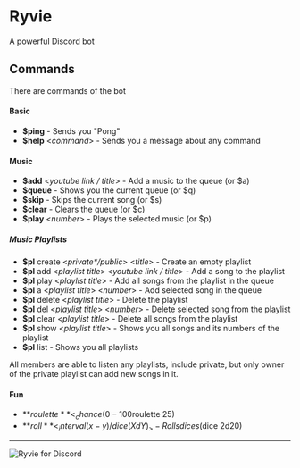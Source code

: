# Ryvie
A powerful Discord bot


## Commands

There are commands of the bot

#### Basic

* **$ping** - Sends you "Pong"
* **$help** <_command_> - Sends you a message about any command

#### Music

* **$add** <_youtube link / title_> - Add a music to the queue (or $a)
* **$queue** - Shows you the current queue (or $q)
* **$skip** - Skips the current song (or $s)
* **$clear** - Clears the queue (or $c)
* **$play** <_number_> - Plays the selected music (or $p)

##### Music Playlists

* **$pl** create <_private*/public_> <_title_> - Create an empty playlist
* **$pl** add <_playlist title_> <_youtube link / title_>  - Add a song to the playlist
* **$pl** play <_playlist title_> - Add all songs from the playlist in the queue
* **$pl** a <_playlist title_> <_number_> - Add selected song in the queue
* **$pl** delete <_playlist title_> - Delete the playlist
* **$pl** del <_playlist title_> <_number_> - Delete selected song from the playlist
* **$pl** clear <_playlist title_> - Delete all songs from the playlist
* **$pl** show <_playlist title_> - Shows you all songs and its numbers of the playlist
* **$pl** list - Shows you all playlists

All members are able to listen any playlists, include private,
but only owner of the private playlist can add new songs in it.

#### Fun

* **$roulette** <_chance (0 - 100%)_> - Bans you with the selected chance ($roulette 25)
* **$roll** <_interval (x-y) / dice (XdY)_> - Rolls dices ($dice 2d20)

---

![Ryvie for Discord](https://i.ibb.co/DgHLfFx/bor-for-discord.png "Bot for Discord")

